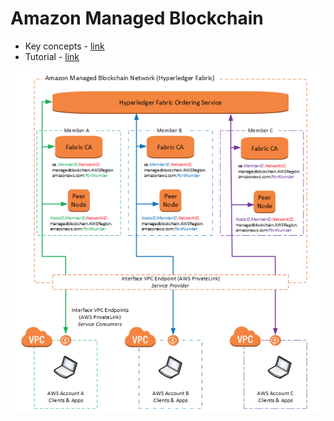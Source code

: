 #  Amazon Managed Blockchain

 - Key concepts - [link](https://docs.aws.amazon.com/managed-blockchain/latest/managementguide/network-components.html)
  - Tutorial - [link](https://docs.aws.amazon.com/managed-blockchain/latest/managementguide/managed-blockchain-get-started-tutorial.html)

 ![AWS Managed Blockchain Concepts](/images/aws-blockchain.png)


